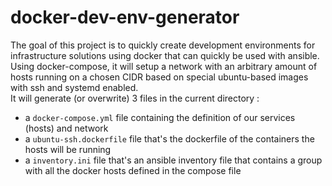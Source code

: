 # docker-dev-env-generator
The goal of this project is to quickly create development environments for infrastructure solutions using docker that can quickly be used with ansible. Using docker-compose, it will setup a network with an arbitrary amount of hosts running on a chosen CIDR based on special ubuntu-based images with ssh and systemd enabled.<br>
It will generate (or overwrite) 3 files in the current directory :
 * a `docker-compose.yml` file containing the definition of our services (hosts) and network
 * a `ubuntu-ssh.dockerfile` file that's the dockerfile of the containers the hosts will be running
 * a `inventory.ini` file that's an ansible inventory file that contains a group with all the docker hosts defined in the compose file